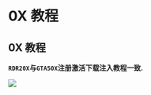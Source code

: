 # 0X 教程

## 0X 教程

**`RDR20X`与`GTA50X`注册激活下载注入教程一致.**

![](https://docs.hzz.im/\~gitbook/image?url=https%3A%2F%2F1382592200-files.gitbook.io%2F%7E%2Ffiles%2Fv0%2Fb%2Fgitbook-x-prod.appspot.com%2Fo%2Fspaces%252F7YXEHggLzaiKwZjRSOD4%252Fuploads%252FICtrtPQReyhaKAv8Ezm0%252Fimage.png%3Falt%3Dmedia%26token%3Da40536e1-2682-4350-8523-d3b0c7e426ac\&width=768\&dpr=4\&quality=100\&sign=ac4b7c38\&sv=1)
